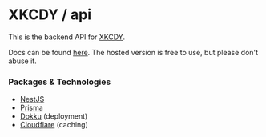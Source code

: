 # XKCDY / api

This is the backend API for [XKCDY](https://xkcdy.com).

Docs can be found [here](https://api.xkcdy.com/docs/). The hosted version is free to use, but please don't abuse it.

### Packages & Technologies

- [NestJS](https://nestjs.com/)
- [Prisma](https://www.prisma.io/)
- [Dokku](https://github.com/dokku/dokku) (deployment)
- [Cloudflare](https://www.cloudflare.com/) (caching)
